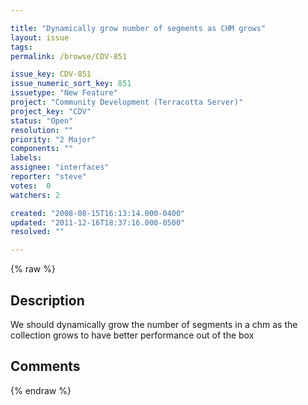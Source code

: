```yaml
---

title: "Dynamically grow number of segments as CHM grows"
layout: issue
tags: 
permalink: /browse/CDV-851

issue_key: CDV-851
issue_numeric_sort_key: 851
issuetype: "New Feature"
project: "Community Development (Terracotta Server)"
project_key: "CDV"
status: "Open"
resolution: ""
priority: "2 Major"
components: ""
labels: 
assignee: "interfaces"
reporter: "steve"
votes:  0
watchers: 2

created: "2008-08-15T16:13:14.000-0400"
updated: "2011-12-16T18:37:16.000-0500"
resolved: ""

---
```




{% raw %}



## Description

<div markdown="1" class="description">

We should dynamically grow the number of segments in a chm as the collection grows to have better performance out of the box

</div>

## Comments



{% endraw %}
